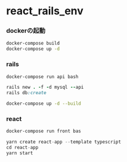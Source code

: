 # react_rails_env

### dockerの起動
```bash
docker-compose build
docker-compose up -d
```

### rails
```bash
docker-compose run api bash
```
```ruby
rails new . -f -d mysql --api
rails db:create
```

```bash
docker-compose up -d --build
```
### react
```bash
docker-compose run front bas
```

```Typescript
yarn create react-app --template typescript
cd react-app
yarn start
```
